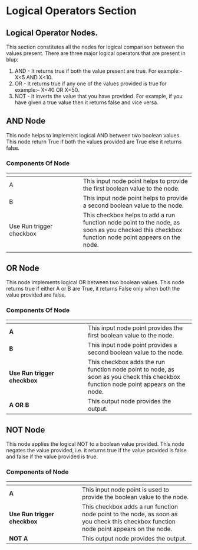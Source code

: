 # Logical Operators Section

## Logical Operator Nodes.

This section constitutes all the nodes for logical comparison between the values present. There are three major logical operators that are present in blup:

1. &#x20;AND - It returns true if both the value present are true. For example:- X<5 AND X<10.
2. OR - It returns true if any one of the values provided is true for example:– X<40 OR X<50.
3. NOT - It inverts the value that you have provided. For example, if you have given a true value then it returns false and vice versa.

## AND Node

This node helps to implement logical AND between two boolean values. This node return True if both the values provided are True else it returns false.

### Components Of Node

<table><thead><tr><th width="277"></th><th width="464"></th></tr></thead><tbody><tr><td>A</td><td>This input node point helps to provide the first boolean value to the node.</td></tr><tr><td>B</td><td>This input node point helps to provide a second boolean value to the node.</td></tr><tr><td>Use Run trigger checkbox</td><td>This checkbox helps to add a run function node point to the node, as soon as you checked this checkbox function node point appears on the node.</td></tr><tr><td></td><td></td></tr></tbody></table>

## OR Node

This node implements logical OR between two boolean values. This node returns true if either A or B are True, it returns False only when both the value provided are false.

### Components Of Node

<table><thead><tr><th width="198"></th><th></th></tr></thead><tbody><tr><td><strong>A</strong></td><td>This input node point provides the first boolean value to the node.</td></tr><tr><td><strong>B</strong> </td><td>This input node point provides a second boolean value to the node.</td></tr><tr><td><strong>Use Run trigger checkbox</strong></td><td>This checkbox adds the run function node point to node, as soon as you check this checkbox function node point appears on the node.</td></tr><tr><td><strong>A OR B</strong></td><td>This output node provides the output.</td></tr></tbody></table>

## NOT Node

This node applies the logical NOT to a boolean value provided. This node negates the value provided, i.e. it returns true if the value provided is false and false if the value provided is true.

### Components of Node

<table><thead><tr><th width="182"></th><th></th></tr></thead><tbody><tr><td><strong>A</strong></td><td>This input node point is used to provide the boolean value to the node.</td></tr><tr><td><strong>Use Run trigger checkbox</strong></td><td>This checkbox adds a run function node point to the node, as soon as you check this checkbox function node point appears on the node.</td></tr><tr><td><strong>NOT A</strong></td><td>This output node provides the output.</td></tr></tbody></table>
